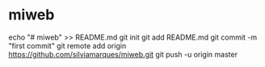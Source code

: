 # miweb
echo "# miweb" >> README.md
git init
git add README.md
git commit -m "first commit"
git remote add origin https://github.com/silviamarques/miweb.git
git push -u origin master
